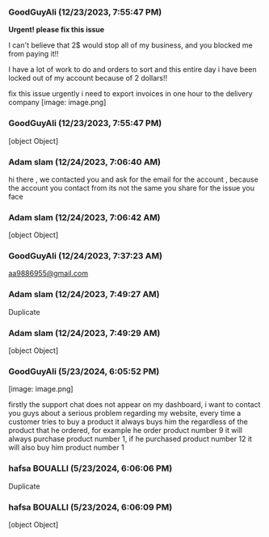 ### GoodGuyAli (12/23/2023, 7:55:47 PM)

**Urgent! please fix this issue**

I can't believe that 2$ would stop all of my business, and you blocked me
from paying it!!

I have a lot of work to do and orders to sort and this entire day i have
been locked out of my account because of 2 dollars!!

fix this issue urgently i need to export invoices in one hour to the
delivery company
[image: image.png]

### GoodGuyAli (12/23/2023, 7:55:47 PM)

[object Object]

### Adam slam (12/24/2023, 7:06:40 AM)

hi there , we contacted you and ask for the email for the account , because the account you contact from its not the same you share for the issue you face

### Adam slam (12/24/2023, 7:06:42 AM)

[object Object]

### GoodGuyAli (12/24/2023, 7:37:23 AM)

aa9886955@gmail.com

### Adam slam (12/24/2023, 7:49:27 AM)

Duplicate

### Adam slam (12/24/2023, 7:49:29 AM)

[object Object]

### GoodGuyAli (5/23/2024, 6:05:52 PM)

[image: image.png]

firstly the support chat does not appear on my dashboard, i want to contact
you guys about a serious problem regarding my website, every time a
customer tries to buy a product it always buys him the regardless of the
product that he ordered, for example he order product number 9 it will
always purchase product number 1, if he purchased product number 12 it will
also buy him product number 1

### hafsa BOUALLI (5/23/2024, 6:06:06 PM)

Duplicate

### hafsa BOUALLI (5/23/2024, 6:06:09 PM)

[object Object]
